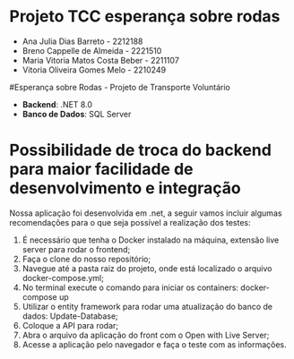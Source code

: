 ﻿# Projeto TCC esperança sobre rodas

- Ana Julia Dias Barreto - 2212188
- Breno Cappelle de Almeida - 2221510
- Maria Vitoria Matos Costa Beber - 2211107
- Vitoria Oliveira Gomes Melo - 2210249

#Esperança sobre Rodas - Projeto de Transporte Voluntário

- **Backend**: .NET 8.0
- **Banco de Dados**: SQL Server

# Possibilidade de troca do backend para maior facilidade de desenvolvimento e integração

Nossa aplicação foi desenvolvida em .net, a seguir vamos incluir algumas recomendações para o que
seja possível a realização dos testes:
1. É necessário que tenha o Docker instalado na máquina, extensão live server para rodar o frontend;
2. Faça o clone do nosso repositório;
3. Navegue até a pasta raiz do projeto, onde está localizado o arquivo docker-compose.yml;
4. No terminal execute o comando para iniciar os containers: docker-compose up
5. Utilizar o entity framework para rodar uma atualização do banco de dados: Update-Database;
6. Coloque a API para rodar;
7. Abra o arquivo da aplicação do front com o Open with Live Server;
8. Acesse a aplicação pelo navegador e faça o teste com as informações. 